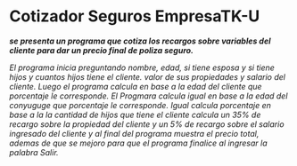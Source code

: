 # Cotizador Seguros EmpresaTK-U

***se presenta un programa que cotiza los recargos sobre variables del cliente para dar un precio final de poliza 
seguro.***

*El programa inicia preguntando nombre, edad, si tiene esposa y si tiene hijos y cuantos hijos tiene el cliente.
valor de sus propiedades y salario del cliente.
Luego el programa calcula en base a la edad del cliente que porcentaje le corresponde.
El Progmara calcula igual en base a la edad del conyuguge que porcentaje le corresponde.
Igual calcula porcentaje en base a la la cantidad de hijos que tiene el cliente 
calcula un 35% de recargo sobre la propiedad del cliente y un 5% de recargo sobre el salario ingresado
del cliente y al final del programa muestra el precio total, ademas de que se mejoro para que el programa
finalice al ingresar la palabra Salir.*
